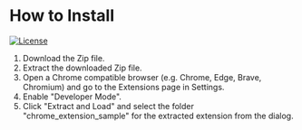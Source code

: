 # How to Install

[![License](https://img.shields.io/github/license/hidao80/UserScript)](/LICENSE)

1. Download the Zip file.
2. Extract the downloaded Zip file.
3. Open a Chrome compatible browser (e.g. Chrome, Edge, Brave, Chromium) and go to the Extensions page in Settings.
4. Enable "Developer Mode".
5. Click "Extract and Load" and select the folder "chrome_extension_sample" for the extracted extension from the dialog.
